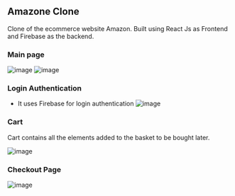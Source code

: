 ## Amazone Clone
Clone of the ecommerce website Amazon. Built using React Js as Frontend and Firebase as the backend.
  
### Main page
![image](https://user-images.githubusercontent.com/76686893/178895895-83048c1b-0e8b-4e73-a057-e5bb8a83cbd5.png)
![image](https://user-images.githubusercontent.com/76686893/178896032-4beecb29-b622-46a3-9064-4482db709bec.png)

### Login Authentication 
  - It uses Firebase for login authentication
![image](https://user-images.githubusercontent.com/76686893/178896059-39db1e2d-dc69-4fea-9757-829238a40857.png)

### Cart
Cart contains all the elements added to the basket to be bought later.

![image](https://user-images.githubusercontent.com/76686893/178896173-230db559-6835-4089-8218-31c2f3a92939.png)

### Checkout Page

![image](https://user-images.githubusercontent.com/76686893/178896575-b4cfc7c7-c33c-446f-9077-e235e93e862d.png)
